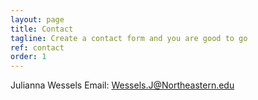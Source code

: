 ```yaml
---
layout: page
title: Contact
tagline: Create a contact form and you are good to go
ref: contact
order: 1
---
```


Julianna Wessels 
Email: Wessels.J@Northeastern.edu 
